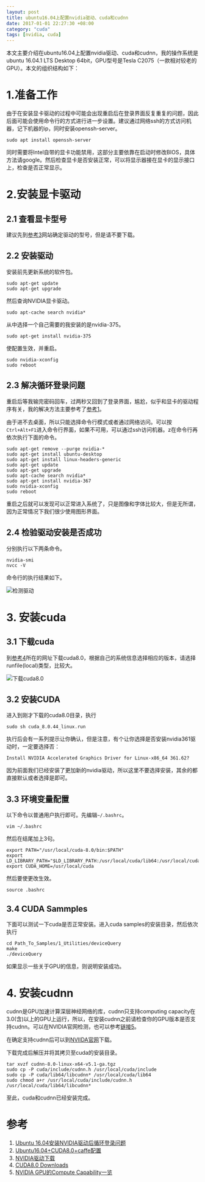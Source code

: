 ```yaml
---
layout: post
title: ubuntu16.04上配置nvidia驱动、cuda和cudnn
date: 2017-01-01 22:27:30 +08:00
category: "cuda"
tags: [nvidia, cuda]
---
```


本文主要介绍在ubuntu16.04上配置nvidia驱动、cuda和cudnn，我的操作系统是ubuntu 16.04.1 LTS Desktop 64bit，GPU型号是Tesla C2075（一款相对较老的GPU）。本文的组织结构如下：


# 1.准备工作
由于在安装显卡驱动的过程中可能会出现重启后在登录界面反复重复的问题，因此后面可能会使用命令行的方式进行进一步设置。建议通过网络ssh的方式访问机器，记下机器的ip，同时安装openssh-server。

    sudo apt install openssh-server

同时需要将Intel自带的显卡功能禁用，这部分主要依靠在启动时修改BIOS，具体方法请google。然后检查显卡是否安装正常，可以将显示器接在显卡的显示接口上，检查是否正常显示。

# 2.安装显卡驱动

## 2.1 查看显卡型号
建议先到[参考3](http://www.nvidia.cn/Download/index.aspx?lang=cn)网站确定驱动的型号，但是请不要下载。

## 2.2 安装驱动
安装前先更新系统的软件包。

    sudo apt-get update
    sudo apt-get upgrade

然后查询NVIDIA显卡驱动。

    sudo apt-cache search nvidia*

从中选择一个自己需要的我安装的是nvidia-375。

    sudo apt-get install nvidia-375

使配置生效，并重启。

    sudo nvidia-xconfig
    sudo reboot

## 2.3 解决循环登录问题
重启后等我输完密码回车，过两秒又回到了登录界面，尴尬，似乎和显卡的驱动程序有关，我的解决方法主要参考了[参考1](http://www.jianshu.com/p/34236a9c4a2f?winzoom=1)。

由于进不去桌面，所以只能选择命令行模式或者通过网络访问。可以按`Ctrl+Alt+F1`进入命令行界面，如果不可用，可以通过ssh访问机器。z在命令行再依次执行下面的命令。

```
sudo apt-get remove --purge nvidia-*
sudo apt-get install ubuntu-desktop
sudo apt-get install linux-headers-generic
sudo apt-get update
sudo apt-get upgrade
sudo apt-cache search nvidia*
sudo apt-get install nvidia-367
sudo nvidia-xconfig
sudo reboot
```

重启之后就可以发现可以正常进入系统了，只是图像和字体比较大，但是无所谓，因为正常情况下我们很少使用图形界面。

## 2.4  检验驱动安装是否成功
分别执行以下两条命令。

    nvidia-smi
    nvcc -V

命令行的执行结果如下。

![检测驱动](https://raw.githubusercontent.com/hlthu/hlthu.github.io/master/images/posts/cuda/cuda-1.jpeg)

# 3. 安装cuda

## 3.1 下载cuda
到[参考4](https://developer.nvidia.com/cuda-downloads)所在的网址下载cuda8.0，根据自己的系统信息选择相应的版本，请选择runfile(local)类型，比较大。

![下载cuda8.0](https://raw.githubusercontent.com/hlthu/hlthu.github.io/master/images/posts/cuda/cuda-2.jpg)

## 3.2 安装CUDA
进入到刚才下载的cuda8.0目录，执行

    sudo sh cuda_8.0.44_linux.run

执行后会有一系列提示让你确认，但是注意，有个让你选择是否安装nvidia361驱动时，一定要选择否：

    Install NVIDIA Accelerated Graphics Driver for Linux-x86_64 361.62?

因为前面我们已经安装了更加新的nvidia驱动，所以这里不要选择安装，其余的都直接默认或者选择是即可。 

## 3.3 环境变量配置
以下命令以普通用户执行即可。先编辑`~/.bashrc`。

    vim ~/.bashrc

然后在结尾加上3句。

    export PATH="/usr/local/cuda-8.0/bin:$PATH"
    export LD_LIBRARY_PATH="$LD_LIBRARY_PATH:/usr/local/cuda/lib64:/usr/local/cuda/extras/CUPTI/lib64"
    export CUDA_HOME=/usr/local/cuda


然后要使更改生效。

    source .bashrc

## 3.4 CUDA Sammples
下面可以测试一下cuda是否正常安装。进入cuda samples的安装目录，然后依次执行

    cd Path_To_Samples/1_Utilities/deviceQuery 
    make
    ./deviceQuery

如果显示一些关于GPU的信息，则说明安装成功。

# 4. 安装cudnn
cudnn是GPU加速计算深层神经网络的库，cudnn只支持computing capacity在3.0(含)以上的GPU上运行，所以，在安装cudnn之前请检查你的GPU版本是否支持cudnn。可以在NVIDIA官网检测，也可以参考[链接5](http://blog.csdn.net/JiaJunLee/article/details/52067962)。

在确定支持cudnn后可以到[NVIIDA官网](https://developer.nvidia.com/rdp/cudnn-download)下载。

下载完成后解压并将其拷贝至cuda的安装目录。

    tar xvzf cudnn-8.0-linux-x64-v5.1-ga.tgz
    sudo cp -P cuda/include/cudnn.h /usr/local/cuda/include
    sudo cp -P cuda/lib64/libcudnn* /usr/local/cuda/lib64
    sudo chmod a+r /usr/local/cuda/include/cudnn.h /usr/local/cuda/lib64/libcudnn*

至此，cuda和cudnn已经安装完成。



# 参考

 1. [Ubuntu 16.04安装NVIDIA驱动后循环登录问题](http://www.jianshu.com/p/34236a9c4a2f?winzoom=1)
 2. [Ubuntu16.04+CUDA8.0+caffe配置](http://blog.csdn.net/xuzhongxiong/article/details/52717285)
 3. [NVIDIA驱动下载](http://www.nvidia.cn/Download/index.aspx?lang=cn)
 4. [CUDA8.0 Downloads](https://developer.nvidia.com/cuda-downloads)
 5. [NVIDIA GPU的Compute Capability一览](http://blog.csdn.net/JiaJunLee/article/details/52067962)



